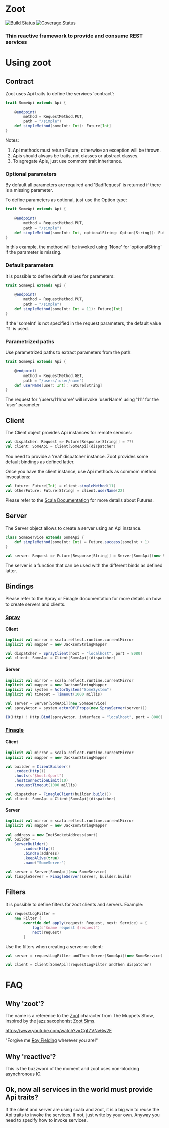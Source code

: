 # Zoot
[![Build Status](https://secure.travis-ci.org/fwbrasil/zoot.png)](http://travis-ci.org/fwbrasil/zoot)
[![Coverage Status](https://coveralls.io/repos/fwbrasil/zoot/badge.png)](https://coveralls.io/r/fwbrasil/zoot)

### Thin reactive framework to provide and consume REST services

# Using zoot

## Contract

Zoot uses Api traits to define the services 'contract':

``` scala
trait SomeApi extends Api {
	
	@endpoint(
        method = RequestMethod.PUT,
        path = "/simple")
    def simpleMethod(someInt: Int): Future[Int]
}
```

Notes:

1. Api methods must return Future, otherwise an exception will be thrown.
2. Apis should always be traits, not classes or abstract classes.
3. To agregate Apis, just use commom trait inheritance.


### Optional parameters

By default all parameters are required and 'BadRequest' is returned if there is a missing parameter.

To define parameters as optional, just use the Option type:

``` scala
trait SomeApi extends Api {
	
	@endpoint(
        method = RequestMethod.PUT,
        path = "/simple")
    def simpleMethod(someInt: Int, optionalString: Option[String]): Future[Int]
}
```

In this example, the method will be invoked using 'None' for 'optionalString' if the parameter is missing.


### Default parameters

It is possible to define default values for parameters:

``` scala
trait SomeApi extends Api {
	
	@endpoint(
        method = RequestMethod.PUT,
        path = "/simple")
    def simpleMethod(someInt: Int = 11): Future[Int]
}
```

If the 'someInt' is not specified in the request parameters, the default value '11' is used.


### Parametrized paths

Use parametrized paths to extract parameters from the path:

``` scala
trait SomeApi extends Api {
	
	@endpoint(
        method = RequestMethod.GET,
        path = "/users/:user/name")
    def userName(user: Int): Future[String]
}
```

The request for '/users/111/name' will invoke 'userName' using '111' for the 'user' parameter

## Client

The Client object provides Api instances for remote services:

``` scala
val dispatcher: Request => Future[Response[String]] = ???
val client: SomeApi = Client[SomeApi](dispatcher)
```

You need to provide a 'real' dispatcher instance. Zoot provides some default bindings as defined latter.

Once you have the client instance, use Api methods as commom method invocations:

``` scala
val future: Future[Int] = client.simpleMethod(11)
val otherFuture: Future[String] = client.userName(22)
```

Please refer to the [Scala Documentation](http://docs.scala-lang.org/overviews/core/futures.html) for more details about Futures.


## Server

The Server object allows to create a server using an Api instance.

``` scala
class SomeService extends SomeApi {
	def simpleMethod(someInt: Int) = Future.success(someInt + 1)
}

val server: Request => Future[Response[String]] = Server[SomeApi](new SomeService)
```

The server is a function that can be used with the different binds as defined latter.

## Bindings

Please refer to the Spray or Finagle documentation for more details on how to create servers and clients.

### [Spray](http://github.com/spray/spray)

#### Client

``` scala
implicit val mirror = scala.reflect.runtime.currentMirror
implicit val mapper = new JacksonStringMapper

val dispatcher = SprayClient(host = "localhost", port = 8080)
val client: SomeApi = Client[SomeApi](dispatcher)
```

#### Server

``` scala
implicit val mirror = scala.reflect.runtime.currentMirror
implicit val mapper = new JacksonStringMapper
implicit val system = ActorSystem("SomeSystem")
implicit val timeout = Timeout(1000 millis)

val server = Server[SomeApi](new SomeService)
val sprayActor = system.actorOf(Props(new SprayServer(server)))

IO(Http) ! Http.Bind(sprayActor, interface = "localhost", port = 8080)
```

### [Finagle](http://github.com/twitter/finagle)

#### Client

``` scala
implicit val mirror = scala.reflect.runtime.currentMirror
implicit val mapper = new JacksonStringMapper

val builder = ClientBuilder()
    .codec(Http())
    .hosts(s"$host:$port")
    .hostConnectionLimit(10)
    .requestTimeout(1000 millis)

val dispatcher = FinagleClient(builder.build())
val client: SomeApi = Client[SomeApi](dispatcher)
```

#### Server

``` scala
implicit val mirror = scala.reflect.runtime.currentMirror
implicit val mapper = new JacksonStringMapper

val address = new InetSocketAddress(port)
val builder =
    ServerBuilder()
        .codec(Http())
        .bindTo(address)
        .keepAlive(true)
        .name("SomeServer")

val server = Server[SomeApi](new SomeService)
val finagleServer = FinagleServer(server, builder.build)
```

## Filters

It is possible to define filters for zoot clients and servers. Example:

``` scala
val requestLogFilter =
	new Filter {
        override def apply(request: Request, next: Service) = {
            log(s"$name request $request")
            next(request)
        }
```

Use the filters when creating a server or client:

``` scala
val server = requestLogFilter andThen Server[SomeApi](new SomeService)

val client = Client[SomeApi](requestLogFilter andThen dispatcher)
```

# FAQ

## Why 'zoot'?

The name is a reference to the [Zoot](http://muppet.wikia.com/wiki/Zoot) character from The Muppets Show, inspired by the jazz saxophonist [Zoot Sims](http://de.wikipedia.org/wiki/Zoot_Sims).

https://www.youtube.com/watch?v=CgfZVNv6w2E

"Forgive me [Roy Fielding](http://en.wikipedia.org/wiki/Roy_Fielding) wherever you are!"

## Why 'reactive'?

This is the buzzword of the moment and zoot uses non-blocking asynchronous IO.

## Ok, now all services in the world must provide Api traits?

If the client and server are using scala and zoot, it is a big win to reuse the Api traits to invoke the services. If not, just write by your own. Anyway you need to specify how to invoke services.